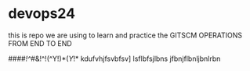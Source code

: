 # devops24
this is repo we are using to learn and practice the GITSCM OPERATIONS FROM END TO END


####*!^*#&!^$!($^Y!)*($Y!*$
kdufvhjfsvbfsv]
lsflbfsjlbns
jfbnjflbnljbnlrbn
